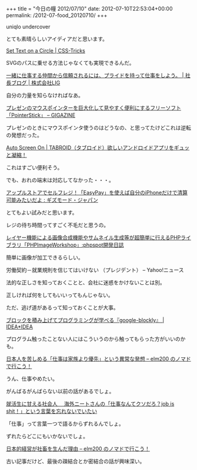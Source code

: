 +++
title = "今日の糧 2012/07/10"
date: 2012-07-10T22:53:04+00:00
permalink: /2012-07-food_20120710/
+++
<section> 

<div>
  uniqlo undercover
</div>

とても素晴らしいアイディアだと思います。 </section> <section> 

<div>
  <a href="http://css-tricks.com/set-text-on-a-circle/">Set Text on a Circle | CSS-Tricks</a>
</div>

SVGのパスに乗せる方法じゃなくても実現できるんだ。 </section> <section> 

<div>
  <a href="http://liginc.co.jp/president/archives/4638">一緒に仕事する仲間から信頼されるには、プライドを持って仕事をしよう。 | 社長ブログ | 株式会社LIG</a>
</div>

自分の力量を知らなければなあ。 </section> <section> 

<div>
  <a href="http://gigazine.net/news/20120709-pointerstick/">プレゼンのマウスポインターを巨大化して見やすく便利にするフリーソフト「PointerStick」 &#8211; GIGAZINE</a>
</div>

プレゼンのときにマウスポインタ使うのはどうなの、と思ってたけどこれは逆転の発想だった。 </section> <section> 

<div>
  <a href="http://www.tabroid.jp/app/tools/2012/07/com.omd.autoscreenon.html">Auto Screen On | TABROID（タブロイド）欲しいアンドロイドアプリをギュッと凝縮！</a>
</div>

これはすごい便利そう。
  
でも、おれの端末は対応してなかった・・・。 </section> <section> 

<div>
  <a href="http://www.gizmodo.jp/2012/07/easypayiphone.html">アップルストアでセルフレジ！「EasyPay」を使えば自分のiPhoneだけで清算可能みたいだよ : ギズモード・ジャパン</a>
</div>

とてもよい試みだと思います。
  
レジの待ち時間ってすごく不毛だと思うの。 </section> <section> 

<div>
  <a href="http://phpspot.org/blog/archives/2012/07/phpphpimagework.html">レイヤー機能による画像合成機能やサムネイル生成等が超簡単に行えるPHPライブラリ「PHPImageWorkshop」:phpspot開発日誌</a>
</div>

簡単に画像が加工できるらしい。 </section> <section> 

<div>
  労働契約－就業規則を信じてはいけない （プレジデント） &#8211; Yahoo!ニュース
</div>

法的な正しさを知っておくことと、会社に迷惑をかけないことは別。
  
正しければ何をしてもいいってもんじゃない。
  
ただ、逃げ道があるって知っておくことが大事。 </section> <section> 

<div>
  <a href="http://www.ideaxidea.com/archives/2012/06/google_blockly.html">ブロックを積み上げてプログラミングが学べる『google-blockly』 | IDEA*IDEA</a>
</div>

プログラム触ったことない人にはこういうのから触ってもらった方がいいのかも。 </section> <section> 

<div>
  <a href="http://d.hatena.ne.jp/elm200/20100426/1272289840">日本人を苦しめる「仕事は家族より優先」という異常な発想 &#8211; elm200 のノマドで行こう！</a>
</div>

うん、仕事やめたい。
  
がんばるがんばらない以前の話があるでしょ。 </section> <section> 

<div>
  <a href="http://lingmu12261226.blog10.fc2.com/blog-entry-137.html">就活生に甘える社会人　 海外ニートさんの「仕事なんてクソだろ？job is shit！」という言葉を忘れないでいたい</a>
</div>

「仕事」って言葉一つで語るからずれるんでしょ。
  
ずれたらどこにもいかないでしょ。 </section> <section> 

<div>
  <a href="http://d.hatena.ne.jp/elm200/20090711/1247288309">日本的経営が社畜を生んだ理由 &#8211; elm200 のノマドで行こう！</a>
</div>

古い記事だけど、最後の疎結合とか密結合の話が興味深い。 </section>